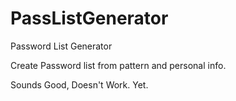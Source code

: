 # PassListGenerator
Password List Generator

Create Password list from pattern and personal info.

Sounds Good, Doesn't Work. Yet.
